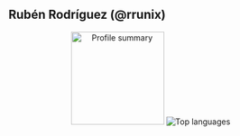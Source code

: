 ## Rubén Rodríguez (@rrunix)

<div style="margin: auto; text-align: center">
    <span>
        <img alt="Profile summary" height="165" src="https://github-readme-stats.vercel.app/api?username=rrunix&show_icons=true" />
    </span>
    <span>
        <img alt="Top languages" src="https://github-readme-stats.vercel.app/api/top-langs/?username=rrunix&layout=compact" />
    </span>
</div>
